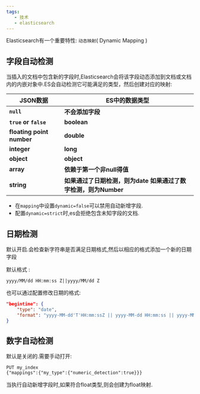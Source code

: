 ```yaml
---
tags: 
   - 技术
   - elasticsearch
---
```


Elasticsearch有一个重要特性: `动态映射`( Dynamic Mapping )

## 字段自动检测

当插入的文档中包含新的字段时,Elasticsearch会将该字段动态添加到文档或文档内的内嵌对象中.ES会自动检测它可能满足的类型，然后创建对应的映射:

| JSON数据                  | ES中的数据类型                                               |
| ------------------------- | ------------------------------------------------------------ |
| **`null`**                | **不会添加字段**                                             |
| **`true` or `false`**     | **boolean**                                                  |
| **floating point number** | **double**                                                   |
| **integer**               | **long**                                                     |
| **object**                | **object**                                                   |
| **array**                 | **依赖于第一个非null得值**                                   |
| **string**                | **如果通过了日期检测，则为date** **如果通过了数字检测，则为Number** |

- 在`mapping`中设置`dynamic=false`可以禁用自动新增字段.
- 配置`dynamic=strict`时,es会拒绝包含未知字段的文档.

<!--more-->

## 日期检测 

默认开启.会检查新字符串是否满足日期格式,然后以相应的格式添加一个新的日期字段

默认格式 : 

```
yyyy/MM/dd HH:mm:ss Z||yyyy/MM/dd Z
```

也可以通过配置修改日期的格式:
```json
"begintime": {
    "type": "date",
    "format": "yyyy-MM-dd'T'HH:mm:ssZ || yyyy-MM-dd HH:mm:ss || yyyy-MM-dd || yyyy-MM-dd'T'HH:mm:ss.SSSZ"
}
```

## 数字自动检测

默认是关闭的.需要手动打开:

```
PUT my_index
{"mappings":{"my_type":{"numeric_detection":true}}}
```

当执行自动新增字段时,如果符合float类型,则会创建为float映射.

